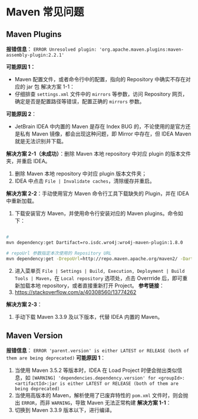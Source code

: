 # Maven 常见问题

## Maven Plugins

 **报错信息**： 
 `ERROR Unresolved plugin: 'org.apache.maven.plugins:maven-assembly-plugin:2.2.1'`

**可能原因 1：**
- Maven 配置文件，或者命令行中的配置，指向的 Repository 中确实不存在对应的 jar 包
解决方案 1-1：
- 仔细排查 `settings.xml` 文件中的 `mirrors` 等参数，访问 Repository 网页，确定是否是配置路径等错误，配置正确的 `mirrors` 参数。

**可能原因 2**：
- JetBrain IDEA 中内置的 Maven 是存在 Index BUG 的，不论使用的是官方还是私有 Maven 镜像，都会出现这种问题，即 Mirror 中存在，但 IDEA Maven 就是无法识别并下载。

**解决方案 2-1（未成功）**：删除 Maven 本地 repository 中对应 plugin 的版本文件夹，并重启 IDEA。
1. 删除 Maven 本地 repository 中对应 plugin 版本文件夹；
2. IDEA 中点击 `File | Invalidate caches`，清除缓存并重启。

**解决方案 2-2**：手动使用官方 Maven 命令行工具下载缺失的 Plugin，并在 IDEA 中重新加载。
1. 下载安装官方 Maven，并使用命令行安装对应的 Maven plugins。命令如下：
```bash

# 
mvn dependency:get Dartifact=ro.isdc.wro4j:wro4j-maven-plugin:1.8.0

# repoUrl 参数指定本次使用的 Repository URL
mvn dependency:get -DrepoUrl=http://repo.maven.apache.org/maven2/ -Dartifact=ro.isdc.wro4j:wro4j-maven-plugin:1.8.0
```
2. 进入菜单页 `File | Settings | Build, Execution, Deployment | Build Tools | Maven`，在 `Local repository` 选项处，点击 Overrride 后，即可重新加载本地 repository，或者直接重新打开 Project。
**参考链接**：
1. https://stackoverflow.com/a/40308560/13774262

**解决方案 2-3**：
1. 手动下载 Maven 3.3.9 及以下版本，代替 IDEA 内置的 Maven。

## Maven Version

**报错信息**：
`ERROR 'parent.version' is either LATEST or RELEASE (both of them are being deprecated)`
**可能原因 1**：
1. 当使用 Maven 3.5.2 等版本时，IDEA 在 Load Project 时便会抛出类似信息，如 `[WARNING] 'dependencies.dependency.version' for <groupId>:<artifactId>:jar is either LATEST or RELEASE (both of them are being deprecated)`
2. 当使用高版本的 Maven，解析使用了已废弃特性的 `pom.xml` 文件时，则会抛出 `ERROR`，而非 `WARNING`，导致 Maven 无法正常构建
**解决方案 1-1**：
1. 切换到 Maven 3.3.9 版本以下，进行编译。

